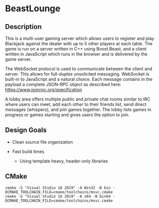 # BeastLounge

## Description

This is a multi-user gaming server which allows users to register and
play Blackjack against the dealer with up to 5 other players at each
table. The game is run on a server written in C++ using Boost.Beast,
and a client written in JavaScript which runs in the browser and is
delivered by the game server.

The WebSocket protocol is used to communicate between the client and
server. This allows for full-duplex unsolicited messaging. WebSocket
is built-in to JavaScript and a natural choice. Each message contains
in the payload a complete JSON-RPC object as described here:
https://www.jsonrpc.org/specification

A lobby area offers multiple public and private chat rooms similar to
IRC where users can meet, add each other to their friends list,
send direct messages (whispers), and join games together. The lobby
lists games in progress or games starting and gives users the option
to join.

## Design Goals

* Clean source file organization

* Fast build times

  - Using template heavy, header-only libraries

## CMake

    cmake -G "Visual Studio 16 2019" -A Win32 -B bin -DCMAKE_TOOLCHAIN_FILE=cmake/toolchains/msvc.cmake
    cmake -G "Visual Studio 16 2019" -A x64 -B bin64 -DCMAKE_TOOLCHAIN_FILE=cmake/toolchains/msvc.cmake
